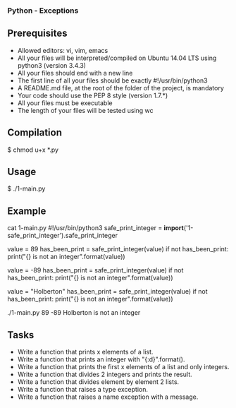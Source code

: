 ### Python - Exceptions
## Prerequisites
* Allowed editors: vi, vim, emacs
* All your files will be interpreted/compiled on Ubuntu 14.04 LTS using python3 (version 3.4.3)
* All your files should end with a new line
* The first line of all your files should be exactly #!/usr/bin/python3
* A README.md file, at the root of the folder of the project, is mandatory
* Your code should use the PEP 8 style (version 1.7.*)
* All your files must be executable
* The length of your files will be tested using wc
## Compilation
$ chmod u+x *.py
## Usage
$ ./1-main.py
## Example
cat 1-main.py
#!/usr/bin/python3
safe_print_integer = __import__('1-safe_print_integer').safe_print_integer

value = 89
has_been_print = safe_print_integer(value)
if not has_been_print:
    print("{} is not an integer".format(value))

value = -89
has_been_print = safe_print_integer(value)
if not has_been_print:
    print("{} is not an integer".format(value))

value = "Holberton"
has_been_print = safe_print_integer(value)
if not has_been_print:
    print("{} is not an integer".format(value))

./1-main.py
89
-89
Holberton is not an integer
## Tasks
* Write a function that prints x elements of a list.
* Write a function that prints an integer with "{:d}".format().
* Write a function that prints the first x elements of a list and only integers.
* Write a function that divides 2 integers and prints the result.
* Write a function that divides element by element 2 lists.
* Write a function that raises a type exception.
* Write a function that raises a name exception with a message.
